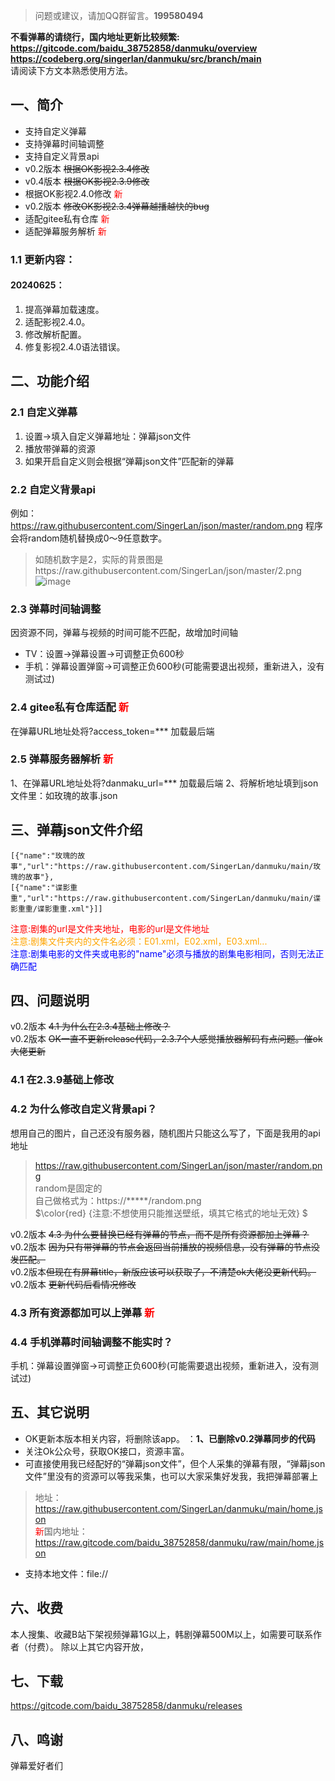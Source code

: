 >问题或建议，请加QQ群留言。**199580494**

**不看弹幕的请绕行，国内地址更新比较频繁:**  
**https://gitcode.com/baidu_38752858/danmuku/overview**   
**https://codeberg.org/singerlan/danmuku/src/branch/main**   
请阅读下方文本熟悉使用方法。
## 一、简介
- 支持自定义弹幕
- 支持弹幕时间轴调整
- 支持自定义背景api
- v0.2版本 ~~根据OK影视2.3.4修改~~ 
- v0.4版本 ~~根据OK影视2.3.9修改~~ 
- 根据OK影视2.4.0修改 <span style="color: red">新</span>
-  v0.2版本 ~~修改OK影视2.3.4弹幕越播越快的bug~~
- 适配gitee私有仓库 <span style="color: red">新</span>
- 适配弹幕服务解析 <span style="color: red">新</span>
### 1.1 更新内容：
#### 20240625：
1. 提高弹幕加载速度。
2. 适配影视2.4.0。
3. 修改解析配置。
4. 修复影视2.4.0语法错误。
## 二、功能介绍
### 2.1 自定义弹幕
1. 设置->填入自定义弹幕地址：弹幕json文件
2. 播放带弹幕的资源
3. 如果开启自定义则会根据“弹幕json文件”匹配新的弹幕
### 2.2 自定义背景api
例如：https://raw.githubusercontent.com/SingerLan/json/master/random.png
程序会将random随机替换成0～9任意数字。
>如随机数字是2，实际的背景图是https://raw.githubusercontent.com/SingerLan/json/master/2.png
>![image](https://github.com/SingerLan/danmuku/assets/44799711/9fff238b-8cdd-4dd0-b143-01121598332a)
### 2.3 弹幕时间轴调整
因资源不同，弹幕与视频的时间可能不匹配，故增加时间轴  
- TV：设置->弹幕设置->可调整正负600秒
- 手机：弹幕设置弹窗->可调整正负600秒(可能需要退出视频，重新进入，没有测试过)

### 2.4 gitee私有仓库适配 <span style="color: red">新</span>
在弹幕URL地址处将?access_token=*** 加载最后端


### 2.5 弹幕服务器解析 <span style="color: red">新</span>
1、在弹幕URL地址处将?danmaku_url=*** 加载最后端
2、将解析地址填到json文件里：如玫瑰的故事.json

## 三、弹幕json文件介绍
```
[{"name":"玫瑰的故事","url":"https://raw.githubusercontent.com/SingerLan/danmuku/main/玫瑰的故事"},
[{"name":"谍影重重","url":"https://raw.githubusercontent.com/SingerLan/danmuku/main/谍影重重/谍影重重.xml"}]]
```
<span style="color: red">注意:剧集的url是文件夹地址，电影的url是文件地址</span>  
<span style="color: orange">注意:剧集文件夹内的文件名必须：E01.xml，E02.xml，E03.xml...</span>  
<span style="color: blue">注意:剧集电影的文件夹或电影的"name"必须与播放的剧集电影相同，否则无法正确匹配</span>  

## 四、问题说明

v0.2版本  ~~4.1 为什么在2.3.4基础上修改？~~  
v0.2版本  ~~OK一直不更新release代码，2.3.7个人感觉播放器解码有点问题。催ok大佬更新~~  
### 4.1 在2.3.9基础上修改

### 4.2 为什么修改自定义背景api？
  想用自己的图片，自己还没有服务器，随机图片只能这么写了，下面是我用的api地址
  > https://raw.githubusercontent.com/SingerLan/json/master/random.png  
  random是固定的  
  自己做格式为：https://*****/random.png  
  $\color{red} {注意:不想使用只能推送壁纸，填其它格式的地址无效} $

v0.2版本 ~~4.3 为什么要替换已经有弹幕的节点，而不是所有资源都加上弹幕？~~  
v0.2版本 ~~因为只有带弹幕的节点会返回当前播放的视频信息，没有弹幕的节点没发匹配。~~  
v0.2版本~~但现在有屏幕title，新版应该可以获取了，不清楚ok大佬没更新代码。~~  
v0.2版本 ~~更新代码后看情况修改~~  
### 4.3 所有资源都加可以上弹幕  <span style="color: red">新</span>

### 4.4 手机弹幕时间轴调整不能实时？
手机：弹幕设置弹窗->可调整正负600秒(可能需要退出视频，重新进入，没有测试过)

## 五、其它说明  
- OK更新本版本相关内容，将删除该app。 ：**1、已删除v0.2弹幕同步的代码**
- 关注Ok公众号，获取OK接口，资源丰富。
- 可直接使用我已经配好的“弹幕json文件”，但个人采集的弹幕有限，“弹幕json文件”里没有的资源可以等我采集，也可以大家采集好发我，我把弹幕部署上
> 地址：https://raw.githubusercontent.com/SingerLan/danmuku/main/home.json  
>  <span style="color: red">新</span>国内地址：https://raw.gitcode.com/baidu_38752858/danmuku/raw/main/home.json
- 支持本地文件：file://
## 六、收费
  本人搜集、收藏B站下架视频弹幕1G以上，韩剧弹幕500M以上，如需要可联系作者（付费）。
  除以上其它内容开放，

## 七、下载
https://gitcode.com/baidu_38752858/danmuku/releases

## 八、鸣谢
  弹幕爱好者们
